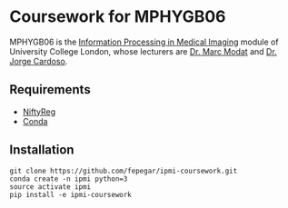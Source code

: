 # Coursework for MPHYGB06
MPHYGB06 is the [Information Processing in Medical Imaging](http://www.ucl.ac.uk/medphys/prospective-students/modules/mphygb06) module of University College London, whose lecturers are [Dr. Marc Modat](http://cmictig.cs.ucl.ac.uk/people/research-staff/2-mmodat) and [Dr. Jorge Cardoso](http://cmictig.cs.ucl.ac.uk/people/research-staff/3-mjcardoso).

## Requirements
 - [NiftyReg](http://cmictig.cs.ucl.ac.uk/wiki/index.php/NiftyReg)
 - [Conda](https://conda.io/docs/)

## Installation

```
git clone https://github.com/fepegar/ipmi-coursework.git
conda create -n ipmi python=3
source activate ipmi
pip install -e ipmi-coursework
```
